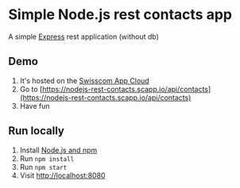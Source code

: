 # Simple Node.js rest contacts app 

A simple [Express](http://expressjs.com/) rest application (without db)

## Demo

1. It's hosted on the [Swisscom App Cloud](https://developer.swisscom.com/) 
1. Go to [https://nodejs-rest-contacts.scapp.io/api/contacts](https://nodejs-rest-contacts.scapp.io/api/contacts)
1. Have fun

## Run locally

1. Install [Node.js and npm](https://nodejs.org/)
1. Run `npm install`
1. Run `npm start`
1. Visit [http://localhost:8080](http://localhost:8080)